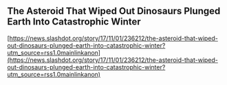 ## The Asteroid That Wiped Out Dinosaurs Plunged Earth Into Catastrophic Winter
  
  [https://news.slashdot.org/story/17/11/01/236212/the-asteroid-that-wiped-out-dinosaurs-plunged-earth-into-catastrophic-winter?utm_source=rss1.0mainlinkanon](https://news.slashdot.org/story/17/11/01/236212/the-asteroid-that-wiped-out-dinosaurs-plunged-earth-into-catastrophic-winter?utm_source=rss1.0mainlinkanon)